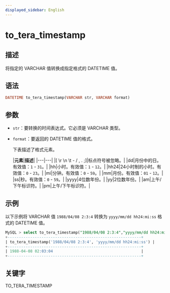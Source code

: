 ```yaml
---
displayed_sidebar: English
---
```


# to_tera_timestamp

## 描述

将指定的 VARCHAR 值转换成指定格式的 DATETIME 值。

## 语法

```Haskell
DATETIME to_tera_timestamp(VARCHAR str, VARCHAR format)
```

## 参数

- `str`：要转换的时间表达式。它必须是 VARCHAR 类型。

- `format`：要返回的 DATETIME 值的格式。

  下表描述了格式元素。

  |**元素**|**描述**|
|---|---|
  |[ \r \n \t - / , . ;]|标点符号被忽略。|
  |dd|月份中的日。有效值：`1` - `31`。|
  |hh|小时。有效值：`1` - `12`。|
  |hh24|24小时制的小时。有效值：`0` - `23`。|
  |mi|分钟。有效值：`0` - `59`。|
  |mm|月份。有效值：`01` - `12`。|
  |ss|秒。有效值：`0` - `59`。|
  |yyyy|4位数年份。|
  |yy|2位数年份。|
  |am|上午/下午标识符。|
  |pm|上午/下午标识符。|

## 示例

以下示例将 VARCHAR 值 `1988/04/08 2:3:4` 转换为 `yyyy/mm/dd hh24:mi:ss` 格式的 DATETIME 值。

```SQL
MySQL > select to_tera_timestamp("1988/04/08 2:3:4","yyyy/mm/dd hh24:mi:ss");
+-----------------------------------------------------------+
| to_tera_timestamp('1988/04/08 2:3:4', 'yyyy/mm/dd hh24:mi:ss') |
+-----------------------------------------------------------+
| 1988-04-08 02:03:04                                       |
+-----------------------------------------------------------+
```

## 关键字

TO_TERA_TIMESTAMP